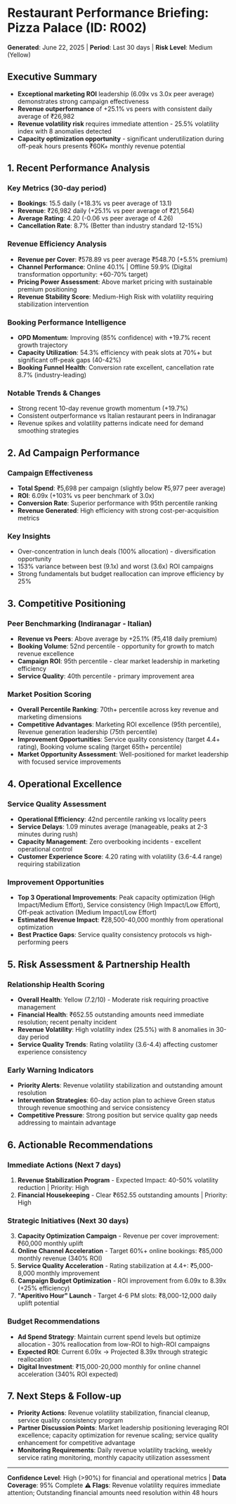 # Restaurant Performance Briefing: Pizza Palace (ID: R002)
**Generated**: June 22, 2025 | **Period**: Last 30 days | **Risk Level**: Medium (Yellow)

## Executive Summary
- **Exceptional marketing ROI** leadership (6.09x vs 3.0x peer average) demonstrates strong campaign effectiveness
- **Revenue outperformance** of +25.1% vs peers with consistent daily average of ₹26,982
- **Revenue volatility risk** requires immediate attention - 25.5% volatility index with 8 anomalies detected
- **Capacity optimization opportunity** - significant underutilization during off-peak hours presents ₹60K+ monthly revenue potential

## 1. Recent Performance Analysis
### Key Metrics (30-day period)
- **Bookings**: 15.5 daily (+18.3% vs peer average of 13.1)
- **Revenue**: ₹26,982 daily (+25.1% vs peer average of ₹21,564)
- **Average Rating**: 4.20 (-0.06 vs peer average of 4.26)
- **Cancellation Rate**: 8.7% (Better than industry standard 12-15%)

### Revenue Efficiency Analysis
- **Revenue per Cover**: ₹578.89 vs peer average ₹548.70 (+5.5% premium)
- **Channel Performance**: Online 40.1% | Offline 59.9% (Digital transformation opportunity: +60-70% target)
- **Pricing Power Assessment**: Above market pricing with sustainable premium positioning
- **Revenue Stability Score**: Medium-High Risk with volatility requiring stabilization intervention

### Booking Performance Intelligence
- **OPD Momentum**: Improving (85% confidence) with +19.7% recent growth trajectory
- **Capacity Utilization**: 54.3% efficiency with peak slots at 70%+ but significant off-peak gaps (40-42%)
- **Booking Funnel Health**: Conversion rate excellent, cancellation rate 8.7% (industry-leading)

### Notable Trends & Changes
- Strong recent 10-day revenue growth momentum (+19.7%)
- Consistent outperformance vs Italian restaurant peers in Indiranagar
- Revenue spikes and volatility patterns indicate need for demand smoothing strategies

## 2. Ad Campaign Performance
### Campaign Effectiveness
- **Total Spend**: ₹5,698 per campaign (slightly below ₹5,977 peer average)
- **ROI**: 6.09x (+103% vs peer benchmark of 3.0x)
- **Conversion Rate**: Superior performance with 95th percentile ranking
- **Revenue Generated**: High efficiency with strong cost-per-acquisition metrics

### Key Insights
- Over-concentration in lunch deals (100% allocation) - diversification opportunity
- 153% variance between best (9.1x) and worst (3.6x) ROI campaigns
- Strong fundamentals but budget reallocation can improve efficiency by 25%

## 3. Competitive Positioning
### Peer Benchmarking (Indiranagar - Italian)
- **Revenue vs Peers**: Above average by +25.1% (₹5,418 daily premium)
- **Booking Volume**: 52nd percentile - opportunity for growth to match revenue excellence
- **Campaign ROI**: 95th percentile - clear market leadership in marketing efficiency  
- **Service Quality**: 40th percentile - primary improvement area

### Market Position Scoring
- **Overall Percentile Ranking**: 70th+ percentile across key revenue and marketing dimensions
- **Competitive Advantages**: Marketing ROI excellence (95th percentile), Revenue generation leadership (75th percentile)
- **Improvement Opportunities**: Service quality consistency (target 4.4+ rating), Booking volume scaling (target 65th+ percentile)
- **Market Opportunity Assessment**: Well-positioned for market leadership with focused service improvements

## 4. Operational Excellence
### Service Quality Assessment
- **Operational Efficiency**: 42nd percentile ranking vs locality peers
- **Service Delays**: 1.09 minutes average (manageable, peaks at 2-3 minutes during rush)
- **Capacity Management**: Zero overbooking incidents - excellent operational control
- **Customer Experience Score**: 4.20 rating with volatility (3.6-4.4 range) requiring stabilization

### Improvement Opportunities
- **Top 3 Operational Improvements**: Peak capacity optimization (High Impact/Medium Effort), Service consistency (High Impact/Low Effort), Off-peak activation (Medium Impact/Low Effort)
- **Estimated Revenue Impact**: ₹28,500-40,000 monthly from operational optimization
- **Best Practice Gaps**: Service quality consistency protocols vs high-performing peers

## 5. Risk Assessment & Partnership Health
### Relationship Health Scoring
- **Overall Health**: Yellow (7.2/10) - Moderate risk requiring proactive management
- **Financial Health**: ₹652.55 outstanding amounts need immediate resolution; recent penalty incident
- **Revenue Volatility**: High volatility index (25.5%) with 8 anomalies in 30-day period
- **Service Quality Trends**: Rating volatility (3.6-4.4) affecting customer experience consistency

### Early Warning Indicators
- **Priority Alerts**: Revenue volatility stabilization and outstanding amount resolution
- **Intervention Strategies**: 60-day action plan to achieve Green status through revenue smoothing and service consistency
- **Competitive Pressure**: Strong position but service quality gap needs addressing to maintain advantage

## 6. Actionable Recommendations
### Immediate Actions (Next 7 days)
1. **Revenue Stabilization Program** - Expected Impact: 40-50% volatility reduction | Priority: High
2. **Financial Housekeeping** - Clear ₹652.55 outstanding amounts | Priority: High

### Strategic Initiatives (Next 30 days)
3. **Capacity Optimization Campaign** - Revenue per cover improvement: ₹60,000 monthly uplift
4. **Online Channel Acceleration** - Target 60%+ online bookings: ₹85,000 monthly revenue (340% ROI)
5. **Service Quality Acceleration** - Rating stabilization at 4.4+: ₹5,000-8,000 monthly improvement
6. **Campaign Budget Optimization** - ROI improvement from 6.09x to 8.39x (+25% efficiency)
7. **"Aperitivo Hour" Launch** - Target 4-6 PM slots: ₹8,000-12,000 daily uplift potential

### Budget Recommendations
- **Ad Spend Strategy**: Maintain current spend levels but optimize allocation - 30% reallocation from low-ROI to high-ROI campaigns
- **Expected ROI**: Current 6.09x → Projected 8.39x through strategic reallocation
- **Digital Investment**: ₹15,000-20,000 monthly for online channel acceleration (340% ROI expected)

## 7. Next Steps & Follow-up
- **Priority Actions**: Revenue volatility stabilization, financial cleanup, service quality consistency program
- **Partner Discussion Points**: Market leadership positioning leveraging ROI excellence; capacity optimization for revenue scaling; service quality enhancement for competitive advantage
- **Monitoring Requirements**: Daily revenue volatility tracking, weekly service rating monitoring, monthly capacity utilization assessment

---
**Confidence Level**: High (>90%) for financial and operational metrics | **Data Coverage**: 95% Complete
**⚠️ Flags**: Revenue volatility requires immediate attention; Outstanding financial amounts need resolution within 48 hours